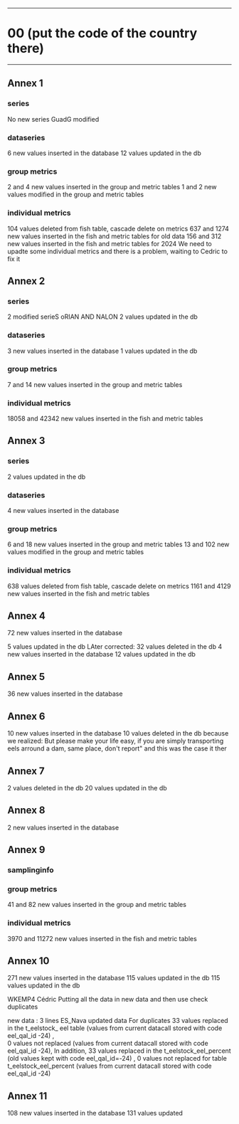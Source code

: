 -----------------------------------------------------------
# 00 (put the code of the country there) 
-----------------------------------------------------------

## Annex 1

### series
No new series
GuadG modified
### dataseries
6 new values inserted in the database
12 values updated in the db
### group metrics
2 and 4 new values inserted in the group and metric tables
1 and 2 new values modified in the group and metric tables
### individual metrics
104 values deleted from fish table, cascade delete on metrics
637 and 1274 new values inserted in the fish and metric tables for old data
156 and 312 new values inserted in the fish and metric tables for 2024
We need to upadte some individual metrics and there is a problem, waiting to Cedric to fix it
## Annex 2

### series
2  modified serieS oRIAN AND NALON
2 values updated in the db
### dataseries
3 new values inserted in the database
1 values updated in the db
### group metrics
7 and 14 new values inserted in the group and metric tables

### individual metrics
18058 and 42342 new values inserted in the fish and metric tables


## Annex 3

### series
2 values updated in the db
### dataseries
 4 new values inserted in the database

### group metrics
6 and 18 new values inserted in the group and metric tables
 13 and 102 new values modified in the group and metric tables
### individual metrics
 638 values deleted from fish table, cascade delete on metrics
1161 and 4129 new values inserted in the fish and metric tables

## Annex 4


72 new values inserted in the database

5 values updated in the db
LAter corrected: 
32 values deleted in the db
 4 new values inserted in the database
12 values updated in the db

## Annex 5

 36 new values inserted in the database

## Annex 6

10 new values inserted in the database
10 values deleted in the db because we realized: But please make your life easy, if you are simply transporting eels arround a dam, same place, don't report" and this was the case it ther

## Annex 7
2 values deleted in the db
20 values updated in the db


## Annex 8

 2 new values inserted in the database

## Annex 9


### samplinginfo


### group metrics
 41 and 82 new values inserted in the group and metric tables

### individual metrics
 3970 and 11272 new values inserted in the fish and metric tables

## Annex 10
 271 new values inserted in the database
115 values updated in the db
115 values updated in the db


WKEMP4 Cédric
Putting all the data in new data and then use check duplicates

new data : 3 lines ES_Nava
updated data 
For duplicates 33 values replaced in the t_eelstock_ eel table (values from current datacall stored with code eel_qal_id -24)
,								
          0 values not replaced (values from current datacall stored with code eel_qal_id -24),
 In addition, 33 values replaced in the t_eelstock_eel_percent (old values kept with code eel_qal_id=-24)
,
                0 values not replaced for table t_eelstock_eel_percent  (values from current datacall stored with code eel_qal_id -24)

## Annex 11
 108 new values inserted in the database
131 values updated
